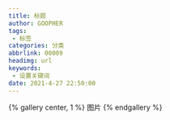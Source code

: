 ```yaml
---
title: 标题
author: GOOPHER
tags: 
 - 标签
categories: 分类
abbrlink: 00009
headimg: url
keywords:
 - 设置关键词
date: 2021-4-27 22:50:00
---
```

{% gallery center, 1 %}
图片
{% endgallery %}